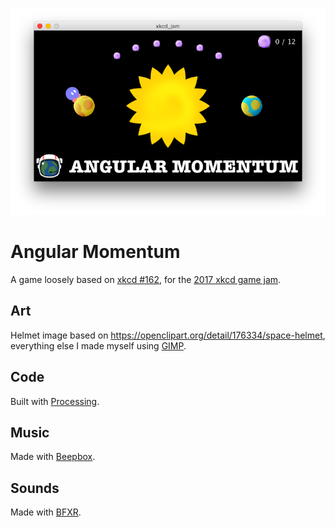 ![screenshot](screenshot.png)

# Angular Momentum

A game loosely based on [xkcd #162](https://xkcd.com/162/), for the [2017 xkcd game jam](https://itch.io/jam/xkcdgamejam).

## Art
Helmet image based on https://openclipart.org/detail/176334/space-helmet, everything else I made myself using [GIMP](https://www.gimp.org/).

## Code
Built with [Processing](https://processing.org).

## Music
Made with [Beepbox](http://www.beepbox.co/#5s0kbl01e0et7m0a7g0fj7i0r1w6141f2020d2122c2120h2120v0000o2210b004zhm1g00sh8j4xck5hhg0001010x004i4i4zgP8g0p22WARtvLjoiARznXOA0xKdkafgakOA3VaoQXWRjH3CkQOpdoR-Yd9CVeUeqRcd9rRcu0M8qxMcCeKj8XgR1J7rq5c_Bd38HKxJ3qeKQtt97o6Edx6MzqhS1H3ohG8T4hcqqv2qqB9QVm90kNe8Q4o0zihQ4q2dwq0QAt0q0R4qwQ1G8WgQ1F7hi6wd940).

## Sounds
Made with [BFXR](https://www.bfxr.net/).

